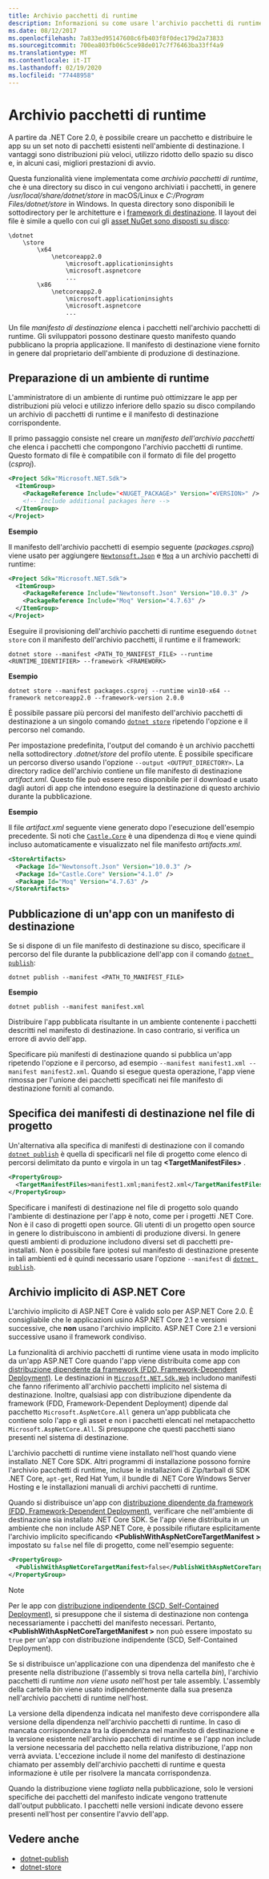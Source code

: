 ```yaml
---
title: Archivio pacchetti di runtime
description: Informazioni su come usare l'archivio pacchetti di runtime per specificare come destinazione i manifesti usati da .NET Core.
ms.date: 08/12/2017
ms.openlocfilehash: 7a833ed95147608c6fb403f8f0dec179d2a73833
ms.sourcegitcommit: 700ea803fb06c5ce98de017c7f76463ba33ff4a9
ms.translationtype: MT
ms.contentlocale: it-IT
ms.lasthandoff: 02/19/2020
ms.locfileid: "77448958"
---
```

# <a name="runtime-package-store"></a>Archivio pacchetti di runtime

A partire da .NET Core 2.0, è possibile creare un pacchetto e distribuire le app su un set noto di pacchetti esistenti nell'ambiente di destinazione. I vantaggi sono distribuzioni più veloci, utilizzo ridotto dello spazio su disco e, in alcuni casi, migliori prestazioni di avvio.

Questa funzionalità viene implementata come *archivio pacchetti di runtime*, che è una directory su disco in cui vengono archiviati i pacchetti, in genere */usr/local/share/dotnet/store* in macOS/Linux e *C:/Program Files/dotnet/store* in Windows. In questa directory sono disponibili le sottodirectory per le architetture e i [framework di destinazione](../../standard/frameworks.md). Il layout dei file è simile a quello con cui gli [asset NuGet sono disposti su disco](/nuget/create-packages/supporting-multiple-target-frameworks#framework-version-folder-structure):

```
\dotnet
    \store
        \x64
            \netcoreapp2.0
                \microsoft.applicationinsights
                \microsoft.aspnetcore
                ...
        \x86
            \netcoreapp2.0
                \microsoft.applicationinsights
                \microsoft.aspnetcore
                ...
```

Un file *manifesto di destinazione* elenca i pacchetti nell'archivio pacchetti di runtime. Gli sviluppatori possono destinare questo manifesto quando pubblicano la propria applicazione. Il manifesto di destinazione viene fornito in genere dal proprietario dell'ambiente di produzione di destinazione.

## <a name="preparing-a-runtime-environment"></a>Preparazione di un ambiente di runtime

L'amministratore di un ambiente di runtime può ottimizzare le app per distribuzioni più veloci e utilizzo inferiore dello spazio su disco compilando un archivio di pacchetti di runtime e il manifesto di destinazione corrispondente.

Il primo passaggio consiste nel creare un *manifesto dell'archivio pacchetti* che elenca i pacchetti che compongono l'archivio pacchetti di runtime. Questo formato di file è compatibile con il formato di file del progetto (*csproj*).

```xml
<Project Sdk="Microsoft.NET.Sdk">
  <ItemGroup>
    <PackageReference Include="<NUGET_PACKAGE>" Version="<VERSION>" />
    <!-- Include additional packages here -->
  </ItemGroup>
</Project>
```

**Esempio**

Il manifesto dell'archivio pacchetti di esempio seguente (*packages.csproj*) viene usato per aggiungere [`Newtonsoft.Json`](https://www.nuget.org/packages/Newtonsoft.Json/) e [`Moq`](https://www.nuget.org/packages/moq/) a un archivio pacchetti di runtime:

```xml
<Project Sdk="Microsoft.NET.Sdk">
  <ItemGroup>
    <PackageReference Include="Newtonsoft.Json" Version="10.0.3" />
    <PackageReference Include="Moq" Version="4.7.63" />
  </ItemGroup>
</Project>
```

Eseguire il provisioning dell'archivio pacchetti di runtime eseguendo `dotnet store` con il manifesto dell'archivio pacchetti, il runtime e il framework:

```dotnetcli
dotnet store --manifest <PATH_TO_MANIFEST_FILE> --runtime <RUNTIME_IDENTIFIER> --framework <FRAMEWORK>
```

**Esempio**

```dotnetcli
dotnet store --manifest packages.csproj --runtime win10-x64 --framework netcoreapp2.0 --framework-version 2.0.0
```

È possibile passare più percorsi del manifesto dell'archivio pacchetti di destinazione a un singolo comando [`dotnet store`](../tools/dotnet-store.md) ripetendo l'opzione e il percorso nel comando.

Per impostazione predefinita, l'output del comando è un archivio pacchetti nella sottodirectory *.dotnet/store* del profilo utente. È possibile specificare un percorso diverso usando l'opzione `--output <OUTPUT_DIRECTORY>`. La directory radice dell'archivio contiene un file manifesto di destinazione *artifact.xml*. Questo file può essere reso disponibile per il download e usato dagli autori di app che intendono eseguire la destinazione di questo archivio durante la pubblicazione.

**Esempio**

Il file *artifact.xml* seguente viene generato dopo l'esecuzione dell'esempio precedente. Si noti che [`Castle.Core`](https://www.nuget.org/packages/Castle.Core/) è una dipendenza di `Moq` e viene quindi incluso automaticamente e visualizzato nel file manifesto *artifacts.xml*.

```xml
<StoreArtifacts>
  <Package Id="Newtonsoft.Json" Version="10.0.3" />
  <Package Id="Castle.Core" Version="4.1.0" />
  <Package Id="Moq" Version="4.7.63" />
</StoreArtifacts>
```

## <a name="publishing-an-app-against-a-target-manifest"></a>Pubblicazione di un'app con un manifesto di destinazione

Se si dispone di un file manifesto di destinazione su disco, specificare il percorso del file durante la pubblicazione dell'app con il comando [`dotnet publish`](../tools/dotnet-publish.md):

```dotnetcli
dotnet publish --manifest <PATH_TO_MANIFEST_FILE>
```

**Esempio**

```dotnetcli
dotnet publish --manifest manifest.xml
```

Distribuire l'app pubblicata risultante in un ambiente contenente i pacchetti descritti nel manifesto di destinazione. In caso contrario, si verifica un errore di avvio dell'app.

Specificare più manifesti di destinazione quando si pubblica un'app ripetendo l'opzione e il percorso, ad esempio `--manifest manifest1.xml --manifest manifest2.xml`. Quando si esegue questa operazione, l'app viene rimossa per l'unione dei pacchetti specificati nei file manifesto di destinazione forniti al comando.

## <a name="specifying-target-manifests-in-the-project-file"></a>Specifica dei manifesti di destinazione nel file di progetto

Un'alternativa alla specifica di manifesti di destinazione con il comando [`dotnet publish`](../tools/dotnet-publish.md) è quella di specificarli nel file di progetto come elenco di percorsi delimitato da punto e virgola in un tag **\<TargetManifestFiles>** .

```xml
<PropertyGroup>
  <TargetManifestFiles>manifest1.xml;manifest2.xml</TargetManifestFiles>
</PropertyGroup>
```

Specificare i manifesti di destinazione nel file di progetto solo quando l'ambiente di destinazione per l'app è noto, come per i progetti .NET Core. Non è il caso di progetti open source. Gli utenti di un progetto open source in genere lo distribuiscono in ambienti di produzione diversi. In genere questi ambienti di produzione includono diversi set di pacchetti pre-installati. Non è possibile fare ipotesi sul manifesto di destinazione presente in tali ambienti ed è quindi necessario usare l'opzione `--manifest` di [`dotnet publish`](../tools/dotnet-publish.md).

## <a name="aspnet-core-implicit-store"></a>Archivio implicito di ASP.NET Core

L'archivio implicito di ASP.NET Core è valido solo per ASP.NET Core 2.0. È consigliabile che le applicazioni usino ASP.NET Core 2.1 e versioni successive, che **non** usano l'archivio implicito. ASP.NET Core 2.1 e versioni successive usano il framework condiviso.

La funzionalità di archivio pacchetti di runtime viene usata in modo implicito da un'app ASP.NET Core quando l'app viene distribuita come app con [distribuzione dipendente da framework (FDD, Framework-Dependent Deployment)](index.md#publish-runtime-dependent). Le destinazioni in [`Microsoft.NET.Sdk.Web`](https://github.com/aspnet/websdk) includono manifesti che fanno riferimento all'archivio pacchetti implicito nel sistema di destinazione. Inoltre, qualsiasi app con distribuzione dipendente da framework (FDD, Framework-Dependent Deployment) dipende dal pacchetto `Microsoft.AspNetCore.All` genera un'app pubblicata che contiene solo l'app e gli asset e non i pacchetti elencati nel metapacchetto `Microsoft.AspNetCore.All`. Si presuppone che questi pacchetti siano presenti nel sistema di destinazione.

L'archivio pacchetti di runtime viene installato nell'host quando viene installato .NET Core SDK. Altri programmi di installazione possono fornire l'archivio pacchetti di runtime, incluse le installazioni di Zip/tarball di SDK .NET Core, `apt-get`, Red Hat Yum, il bundle di .NET Core Windows Server Hosting e le installazioni manuali di archivi pacchetti di runtime.

Quando si distribuisce un'app con [distribuzione dipendente da framework (FDD, Framework-Dependent Deployment)](index.md#publish-runtime-dependent), verificare che nell'ambiente di destinazione sia installato .NET Core SDK. Se l'app viene distribuita in un ambiente che non include ASP.NET Core, è possibile rifiutare esplicitamente l'archivio implicito specificando **\<PublishWithAspNetCoreTargetManifest >** impostato su `false` nel file di progetto, come nell'esempio seguente:

```xml
<PropertyGroup>
  <PublishWithAspNetCoreTargetManifest>false</PublishWithAspNetCoreTargetManifest>
</PropertyGroup>
```

> [!NOTE]
> Per le app con [distribuzione indipendente (SCD, Self-Contained Deployment)](index.md#publish-self-contained), si presuppone che il sistema di destinazione non contenga necessariamente i pacchetti del manifesto necessari. Pertanto, **\<PublishWithAspNetCoreTargetManifest >** non può essere impostato su `true` per un'app con distribuzione indipendente (SCD, Self-Contained Deployment).

Se si distribuisce un'applicazione con una dipendenza del manifesto che è presente nella distribuzione (l'assembly si trova nella cartella *bin*), l'archivio pacchetti di runtime *non viene usato* nell'host per tale assembly. L'assembly della cartella *bin* viene usato indipendentemente dalla sua presenza nell'archivio pacchetti di runtime nell'host.

La versione della dipendenza indicata nel manifesto deve corrispondere alla versione della dipendenza nell'archivio pacchetti di runtime. In caso di mancata corrispondenza tra la dipendenza nel manifesto di destinazione e la versione esistente nell'archivio pacchetti di runtime e se l'app non include la versione necessaria del pacchetto nella relativa distribuzione, l'app non verrà avviata. L'eccezione include il nome del manifesto di destinazione chiamato per assembly dell'archivio pacchetti di runtime e questa informazione è utile per risolvere la mancata corrispondenza.

Quando la distribuzione viene *tagliata* nella pubblicazione, solo le versioni specifiche dei pacchetti del manifesto indicate vengono trattenute dall'output pubblicato. I pacchetti nelle versioni indicate devono essere presenti nell'host per consentire l'avvio dell'app.

## <a name="see-also"></a>Vedere anche

- [dotnet-publish](../tools/dotnet-publish.md)
- [dotnet-store](../tools/dotnet-store.md)

